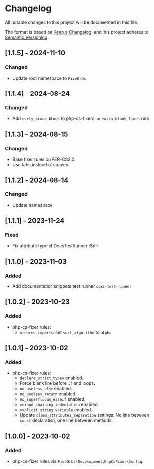 Changelog
=========

All notable changes to this project will be documented in this file.

The format is based on [Keep a Changelog](https://keepachangelog.com/en/1.1.0/), 
and this project adheres to [Semantic Versioning](https://semver.org/spec/v2.0.0.html).

## [1.1.5] - 2024-11-10

### Changed

- Update root namespace to `FiveOrbs`

## [1.1.4] - 2024-08-24

### Changed

- Add `curly_brace_block` to php-cs-fixers `no_extra_blank_lines` rule

## [1.1.3] - 2024-08-15

### Changed

- Base fixer rules on PER-CS2.0
- Use tabs instead of spaces

## [1.1.2] - 2024-08-14

### Changed

- Update namespace

## [1.1.1] - 2023-11-24

### Fixed

- Fix attribute type of DocsTestRunner::$dir

## [1.1.0] - 2023-11-03

### Added

- Add documentation snippets test runner `docs-test-runner` 

## [1.0.2] - 2023-10-23

### Added

- php-cs-fixer rules:
    - `ordered_imports`: set `sort_algorithm` to `alpha`.

## [1.0.1] - 2023-10-02

### Added

- php-cs-fixer rules:
    - `declare_strict_types` enabled.
    - Force blank line before `if` and loops.
    - `no_useless_else` enabled.
    - `no_useless_return` enabled.
    - `no_superfluous_elseif` enabled.
    - `method_chaining_indentation` enabled.
    - `explicit_string_variable` enabled.
    - Update `class_attributes_separation` settings: No line between `const`
      declaration, one line between methods.

## [1.0.0] - 2023-10-02

### Added

- php-cs-fixer rules via `FiveOrbs\Development\PhpCsFixer\Config`.
